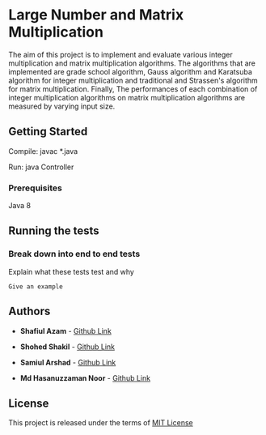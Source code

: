 # Large Number and Matrix Multiplication

The aim of this project is to implement and evaluate various integer multiplication and matrix multiplication algorithms. The  algorithms that are implemented are grade school algorithm, Gauss algorithm and Karatsuba algorithm for integer multiplication and traditional and Strassen's algorithm for matrix multiplication. Finally, The performances of each combination of integer multiplication algorithms on matrix multiplication algorithms are measured by varying input size.

## Getting Started

Compile:  javac *.java

Run: java Controller

### Prerequisites

Java 8

## Running the tests


### Break down into end to end tests

Explain what these tests test and why

```
Give an example
```

## Authors
* **Shafiul Azam** - [Github Link](https://github.com/shafiul)

* **Shohed Shakil** - [Github Link](https://github.com/shohedshakil)

* **Samiul Arshad** - [Github Link](https://github.com/samiarshad)

* **Md Hasanuzzaman Noor** - [Github Link](https://github.com/zamannoor)



## License

This project is released under the terms of [MIT License](https://mit-license.org)

